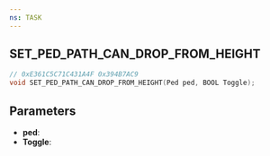 ```yaml
---
ns: TASK
---
```

## SET_PED_PATH_CAN_DROP_FROM_HEIGHT

```c
// 0xE361C5C71C431A4F 0x394B7AC9
void SET_PED_PATH_CAN_DROP_FROM_HEIGHT(Ped ped, BOOL Toggle);
```

## Parameters
* **ped**:
* **Toggle**:
